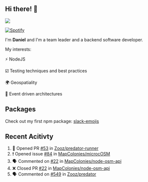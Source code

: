 ## Hi there! 👋

<p>
  <img src="https://github-readme-stats.vercel.app/api?username=syncush&theme=tokyonight">
</p>

[![Spotify](https://novatorem-rust.vercel.app/api/spotify)](https://open.spotify.com/user/syncush)

I'm **Daniel** and I'm a team leader and a backend software developer.

My interests:

⚡ NodeJS

☑️ Testing techniques and best practices

🌍 Geospatiality

🧠 Event driven architectures

## Packages
Check out my first npm package: [slack-emojis](https://www.npmjs.com/package/slack-emojis)

## Recent Acitivty
<!--START_SECTION:activity-->
1. 💪 Opened PR [#53](https://github.com/Zooz/predator-runner/pull/53) in [Zooz/predator-runner](https://github.com/Zooz/predator-runner)
2. ❗️ Opened issue [#84](https://github.com/MapColonies/microcOSM/issues/84) in [MapColonies/microcOSM](https://github.com/MapColonies/microcOSM)
3. 🗣 Commented on [#22](https://github.com/MapColonies/node-osm-api/issues/22) in [MapColonies/node-osm-api](https://github.com/MapColonies/node-osm-api)
4. ❌ Closed PR [#22](https://github.com/MapColonies/node-osm-api/pull/22) in [MapColonies/node-osm-api](https://github.com/MapColonies/node-osm-api)
5. 🗣 Commented on [#549](https://github.com/Zooz/predator/issues/549) in [Zooz/predator](https://github.com/Zooz/predator)
<!--END_SECTION:activity-->

